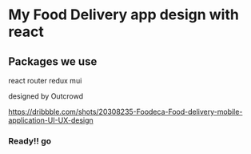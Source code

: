 # My Food Delivery app design with react

## Packages we use

react router
redux 
mui

designed by Outcrowd

https://dribbble.com/shots/20308235-Foodeca-Food-delivery-mobile-application-UI-UX-design

### Ready!!  go

